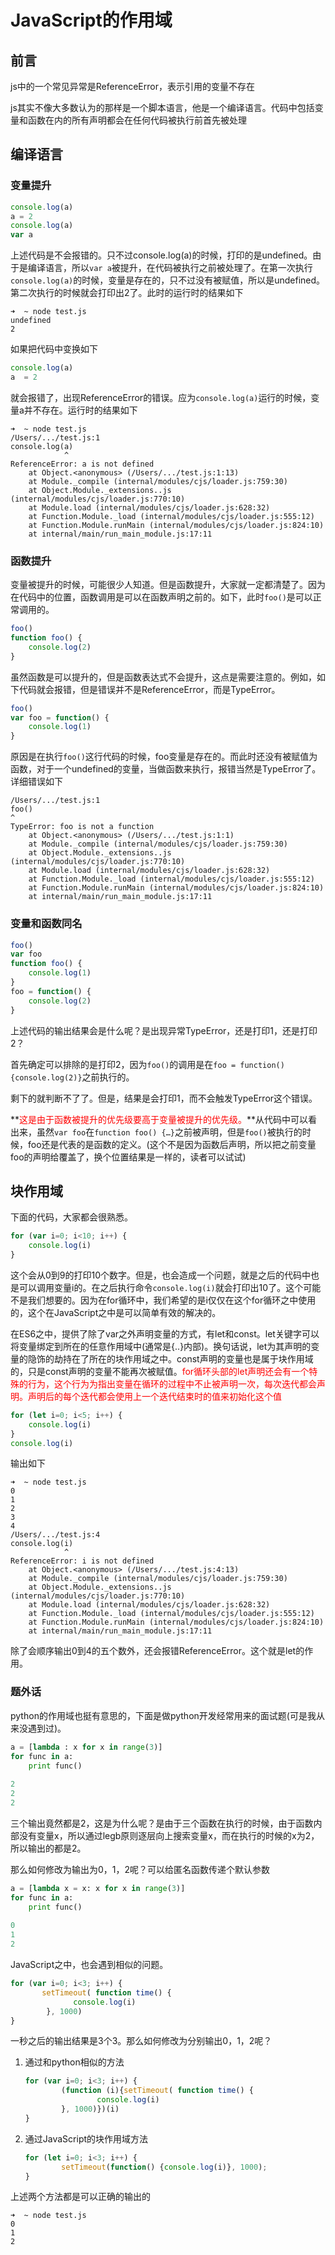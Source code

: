 # JavaScript的作用域

## 前言

js中的一个常见异常是ReferenceError，表示引用的变量不存在

js其实不像大多数认为的那样是一个脚本语言，他是一个编译语言。代码中包括变量和函数在内的所有声明都会在任何代码被执行前首先被处理

## 编译语言

### 变量提升

``` javascript
console.log(a)
a = 2
console.log(a)
var a 
```

上述代码是不会报错的。只不过console.log(a)的时候，打印的是undefined。由于是编译语言，所以`var a`被提升，在代码被执行之前被处理了。在第一次执行`console.log(a)`的时候，变量是存在的，只不过没有被赋值，所以是undefined。第二次执行的时候就会打印出2了。此时的运行时的结果如下

```
➜  ~ node test.js
undefined
2
```

如果把代码中变换如下

```javascript
console.log(a)
a  = 2
```

就会报错了，出现ReferenceError的错误。应为`console.log(a)`运行的时候，变量a并不存在。运行时的结果如下

```
➜  ~ node test.js
/Users/.../test.js:1
console.log(a)
            ^
ReferenceError: a is not defined
    at Object.<anonymous> (/Users/.../test.js:1:13)
    at Module._compile (internal/modules/cjs/loader.js:759:30)
    at Object.Module._extensions..js (internal/modules/cjs/loader.js:770:10)
    at Module.load (internal/modules/cjs/loader.js:628:32)
    at Function.Module._load (internal/modules/cjs/loader.js:555:12)
    at Function.Module.runMain (internal/modules/cjs/loader.js:824:10)
    at internal/main/run_main_module.js:17:11
```

### 函数提升

变量被提升的时候，可能很少人知道。但是函数提升，大家就一定都清楚了。因为在代码中的位置，函数调用是可以在函数声明之前的。如下，此时`foo()`是可以正常调用的。

``` javascript
foo()
function foo() {
	console.log(2)
}
```

虽然函数是可以提升的，但是函数表达式不会提升，这点是需要注意的。例如，如下代码就会报错，但是错误并不是ReferenceError，而是TypeError。

```javascript
foo()
var foo = function() {
	console.log(1)
}
```

原因是在执行`foo()`这行代码的时候，foo变量是存在的。而此时还没有被赋值为函数，对于一个undefined的变量，当做函数来执行，报错当然是TypeError了。详细错误如下

```
/Users/.../test.js:1
foo()
^
TypeError: foo is not a function
    at Object.<anonymous> (/Users/.../test.js:1:1)
    at Module._compile (internal/modules/cjs/loader.js:759:30)
    at Object.Module._extensions..js (internal/modules/cjs/loader.js:770:10)
    at Module.load (internal/modules/cjs/loader.js:628:32)
    at Function.Module._load (internal/modules/cjs/loader.js:555:12)
    at Function.Module.runMain (internal/modules/cjs/loader.js:824:10)
    at internal/main/run_main_module.js:17:11
```

### 变量和函数同名

```javascript
foo()
var foo
function foo() {
	console.log(1)
}
foo = function() {
	console.log(2)
}
```

上述代码的输出结果会是什么呢？是出现异常TypeError，还是打印1，还是打印2？

首先确定可以排除的是打印2，因为`foo()`的调用是在`foo = function() {console.log(2)}`之前执行的。

剩下的就判断不了了。但是，结果是会打印1，而不会触发TypeError这个错误。

**<font color=red>这是由于函数被提升的优先级要高于变量被提升的优先级。</font>**从代码中可以看出来，虽然`var foo`在`function foo() {…}`之前被声明，但是`foo()`被执行的时候，foo还是代表的是函数的定义。(这个不是因为函数后声明，所以把之前变量foo的声明给覆盖了，换个位置结果是一样的，读者可以试试)

## 块作用域

下面的代码，大家都会很熟悉。

```javascript
for (var i=0; i<10; i++) {
	console.log(i)
}
```

这个会从0到9的打印10个数字。但是，也会造成一个问题，就是之后的代码中也是可以调用变量i的。在之后执行命令`console.log(i)`就会打印出10了。这个可能不是我们想要的。因为在for循环中，我们希望的是i仅仅在这个for循环之中使用的，这个在JavaScript之中是可以简单有效的解决的。

在ES6之中，提供了除了var之外声明变量的方式，有let和const。let关键字可以将变量绑定到所在的任意作用域中(通常是{..}内部)。换句话说，let为其声明的变量的隐饰的劫持在了所在的块作用域之中。const声明的变量也是属于块作用域的，只是const声明的变量不能再次被赋值。<font color=red>for循环头部的let声明还会有一个特殊的行为，这个行为为指出变量在循环的过程中不止被声明一次，每次迭代都会声明。声明后的每个迭代都会使用上一个迭代结束时的值来初始化这个值</font>

```javascript
for (let i=0; i<5; i++) {
	console.log(i)
}
console.log(i)
```

输出如下

```
➜  ~ node test.js
0
1
2
3
4
/Users/.../test.js:4
console.log(i)
            ^
ReferenceError: i is not defined
    at Object.<anonymous> (/Users/.../test.js:4:13)
    at Module._compile (internal/modules/cjs/loader.js:759:30)
    at Object.Module._extensions..js (internal/modules/cjs/loader.js:770:10)
    at Module.load (internal/modules/cjs/loader.js:628:32)
    at Function.Module._load (internal/modules/cjs/loader.js:555:12)
    at Function.Module.runMain (internal/modules/cjs/loader.js:824:10)
    at internal/main/run_main_module.js:17:11
```

除了会顺序输出0到4的五个数外，还会报错ReferenceError。这个就是let的作用。

### 题外话

python的作用域也挺有意思的，下面是做python开发经常用来的面试题(可是我从来没遇到过)。

```python
a = [lambda : x for x in range(3)]
for func in a:
    print func()
    
2
2
2
```

三个输出竟然都是2，这是为什么呢？是由于三个函数在执行的时候，由于函数内部没有变量x，所以通过legb原则逐层向上搜索变量x，而在执行的时候的x为2，所以输出的都是2。

那么如何修改为输出为0，1，2呢？可以给匿名函数传递个默认参数

```python
a = [lambda x = x: x for x in range(3)]
for func in a:
    print func()
    
0
1
2
```

JavaScript之中，也会遇到相似的问题。

```javascript
for (var i=0; i<3; i++) {
       setTimeout( function time() {
              console.log(i)
        }, 1000)
}
```

一秒之后的输出结果是3个3。那么如何修改为分别输出0，1，2呢？

1. 通过和python相似的方法

   ```javascript
   for (var i=0; i<3; i++) {
           (function (i){setTimeout( function time() {
                   console.log(i)
           }, 1000)})(i)
   }
   ```

2. 通过JavaScript的块作用域方法

   ```javascript
   for (let i=0; i<3; i++) {
           setTimeout(function() {console.log(i)}, 1000);
   }
   ```

上述两个方法都是可以正确的输出的

```
➜  ~ node test.js
0
1
2
```

